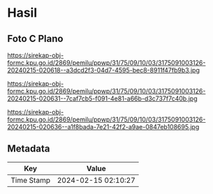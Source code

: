 # Hasil

## Foto C Plano

https://sirekap-obj-formc.kpu.go.id/2869/pemilu/ppwp/31/75/09/10/03/3175091003126-20240215-020618--a3dcd2f3-04d7-4595-bec8-8911f47fb9b3.jpg

https://sirekap-obj-formc.kpu.go.id/2869/pemilu/ppwp/31/75/09/10/03/3175091003126-20240215-020631--7caf7cb5-f091-4e81-a66b-d3c737f7c40b.jpg

https://sirekap-obj-formc.kpu.go.id/2869/pemilu/ppwp/31/75/09/10/03/3175091003126-20240215-020636--a1f8bada-7e21-42f2-a9ae-0847eb108695.jpg


## Metadata

| Key        | Value               |
| ---------- | ------------------- |
| Time Stamp | 2024-02-15 02:10:27 |



